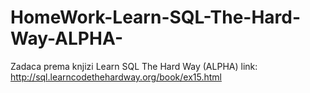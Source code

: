 # HomeWork-Learn-SQL-The-Hard-Way-ALPHA-

Zadaca prema knjizi Learn SQL The Hard Way (ALPHA) link:
http://sql.learncodethehardway.org/book/ex15.html
